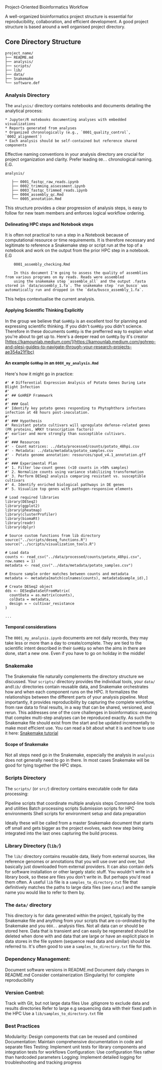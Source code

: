Project-Oriented Bioinformatics Workflow

A well-organized bioinformatics project structure is essential for reproducibility, collaboration, and efficient development. A good project structure is based around a well organised project directory.

## Core Directory Structure
```
project_name/
├── README.md
├── analysis/
├── scripts/
├── lib/
├── data/
├── Snakemake
└── software.def
```

### Analysis Directory

The `analysis/` directory contains notebooks and documents detailing the analytical process:

	* Jupyter/R notebooks documenting analyses with embedded visualizations
	* Reports generated from analyses
	* Organized chronologically (e.g., `0001_quality_control`, `0002_alignment`)
	* Each analysis should be self-contained but reference shared components

Effective naming conventions in your analysis directory are crucial for project organization and clarity. Prefer leading `00..` chronological naming. E.G.

```
analysis/

   ├── 0001_fastqc_raw_reads.ipynb
   ├── 0002_trimming_assessment.ipynb
   ├── 0003_fastqc_trimmed_reads.ipynb
   ├── 0004_assembly_qc.Rmd
   └── 0005_annotation.Rmd
```


This structure provides a clear progression of analysis steps, is easy to follow for new team members and enforces logical workflow ordering.

#### Delineating HPC steps and Notebook steps

It is often not practical to run a step in a Notebook because of computational resource or time requirements. It is therefore necessary and legitimate to reference a Snakemake step or script run at the top of a notebook and work on the output from the prior HPC step in a notebook. E.G 

```
	0001_assembly_checking.Rmd
	
	In this document I'm going to assess the quality of assemblies from various programs on my reads. Reads were assembled
	using the snakemake step `assemble_all` and the output .fasta stored in `data/assembly_1.fa`. The snakemake step `run_busco` was automatically run and dropped in the `data/busco_assembly_1.fa`. 
```

This helps contextualise the current analysis.

#### Applying Scientific Thinking Explicitly

In the group we believe that `GoHREp` is an excellent tool for planning and expressing scientific thinking. If you didn't `GoHREp` you didn't science. Therefore in these documents `GoHREp` is the prefferred way to explain what you're about to get up to. Here's a deeper read on `GoHREp` by it's creator [https://kamounlab.medium.com/](https://kamounlab.medium.com/gohrep-and-plesi-guides-to-navigate-through-your-research-projects-ae354a21f1bc)

#### An example `GoHRep` in an `000X_my_analysis.Rmd`

Here's how it might go in practice:

```
#' # Differential Expression Analysis of Potato Genes During Late Blight Infection
#' 
#' ## GoHREP Framework
#' 
#' ### Goal
#' Identify key potato genes responding to Phytophthora infestans infection at 48 hours post-inoculation.
#' 
#' ### Hypothesis
#' Resistant potato cultivars will upregulate defense-related genes (PR proteins, WRKY transcription factors) 
#' earlier and more strongly than susceptible cultivars.
#' 
#' ### Resources
#' - Count matrices: ../data/processed/counts/potato_48hpi.csv
#' - Metadata: ../data/metadata/potato_samples.csv
#' - Potato genome annotation: resources/spud_v4.1_annotation.gff
#' 
#' ### Experimental Plan
#' 1. Filter low-count genes (<10 counts in >50% samples)
#' 2. Normalize counts using variance stabilizing transformation
#' 3. Perform DESeq2 analysis comparing resistant vs. susceptible cultivars
#' 4. Identify enriched biological pathways in DE genes
#' 5. Visualize top genes with pathogen-responsive elements

# Load required libraries
library(DESeq2)
library(ggplot2)
library(pheatmap)
library(clusterProfiler)
library(biomaRt)
library(readr)
library(dplyr)

# Source custom functions from lib directory
source("../scripts/deseq_functions.R")
source("../scripts/visualization_tools.R")

# Load data
counts <- read_csv("../data/processed/counts/potato_48hpi.csv", row.names = 1)
metadata <- read_csv("../data/metadata/potato_samples.csv")

# Ensure sample order matches between counts and metadata
metadata <- metadata[match(colnames(counts), metadata$sample_id),]

# Create DESeq2 object
dds <- DESeqDataSetFromMatrix(
  countData = as.matrix(counts),
  colData = metadata,
  design = ~ cultivar_resistance
)

...
```

#### Temporal considerations

The `0001_my_analysis.ipynb` documents are not daily records, they may take less or more than a day to create/complete. They are tied to the scientific intent described in their `GoHREp` so when the aims in there are done, start a new one. Even if you have to go on holiday in the middle! 


### Snakemake 

The Snakemake file naturally complements the directory structure we discussed. Your `scripts/` directory provides the individual tools, your  `data/` and`lib/` directories contain reusable data, and Snakemake orchestrates how and when each component runs on the HPC. It formalizes the relationships between the different parts of your analysis pipeline. Most importantly, it provides reproducibility by capturing the complete workflow, from raw data to final results, in a way that can be shared, versioned, and rerun. This addresses one of the core challenges in bioinformatics: ensuring that complex multi-step analyses can be reproduced exactly. As such the Snakemake file should exist from the start and be updated incrementally to make most efficient use. You can read a bit about what it is and how to use it here: [Snakemake tutorial](https://danmaclean.github.io/snakemake/) 

#### Scope of Snakemake

Not all steps need go in the Snakemake, especially the analysis in `analysis` does not generally need to go in there. In most cases Snakemake will be good for tying together the HPC steps. 

### Scripts Directory

The `scripts/` (or `src/`) directory contains executable code for data processing:

Pipeline scripts that coordinate multiple analysis steps
Command-line tools and utilities
Batch processing scripts
Submission scripts for HPC environments
Shell scripts for environment setup and data preparation

Ideally these will be called from a master Snakemake document that starts off small and gets bigger as the project evolves, each new step being integrated into the last ones capturing the build process.

### Library Directory (`lib/`)

The `lib/` directory contains reusable data, likely from external sources, like reference genomes or annotations that you will use over and over, but basically just downloaded from external providers.
It can also contain defs for software installation or other largely static stuff. You wouldn't write in a library book, so these are files you don't write in. But perhaps you'd read them often. A useful `lib` file is a `samples_to_directory.txt` file that definitively matches the paths to large data files (see `data/`) and the sample name you would like to refer to them by.


### The `data/` directory

This directory is for data generated within the project, typically by the Snakemake file and anything from your scripts that are co-ordinated by the Snakemake and you `00X..` analysis files. Not all data can or should be stored here. Data that is transient and can easily be regenerated should be deleted when done with and data that are large or have an explicit place in data stores in the file system (sequence read data and similar) should be referred to. It's often good to use a `samples_to_directory.txt` file for this.

### Dependency Management:

Document software versions in README.md
Document daily changes in README.md
Consider containerization (Singularity) for complete reproducibility

### Version Control:

Track with Git, but not large data files
Use .gitignore to exclude data and results directories
Refer to large e.g sequencing data with their fixed path in the HPC
Use a `lib/samples_to_directory.txt` file

### Best Practices

Modularity: Design components that can be reused and combined
Documentation: Maintain comprehensive documentation in code and separate files
Testing: Implement unit tests for library components and integration tests for workflows
Configuration: Use configuration files rather than hardcoded parameters
Logging: Implement detailed logging for troubleshooting and tracking progress


